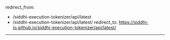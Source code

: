 redirect_from:
  - /siddhi-execution-tokenizer/api/latest
  - /siddhi-execution-tokenizer/api/latest/
redirect_to: https://siddhi-io.github.io/siddhi-execution-tokenizer/api/latest/
---
